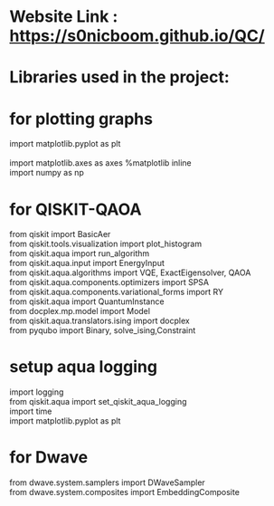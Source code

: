# Website Link : https://s0nicboom.github.io/QC/
# Libraries used in the project:



# for plotting graphs
import matplotlib.pyplot as plt<br>
<br>import matplotlib.axes as axes
%matplotlib inline<br>
import numpy as np<br>


# for QISKIT-QAOA 
from qiskit import BasicAer<br>
from qiskit.tools.visualization import plot_histogram<br>
from qiskit.aqua import run_algorithm<br>
from qiskit.aqua.input import EnergyInput<br>
from qiskit.aqua.algorithms import VQE, ExactEigensolver, QAOA<br>
from qiskit.aqua.components.optimizers import SPSA<br>
from qiskit.aqua.components.variational_forms import RY<br>
from qiskit.aqua import QuantumInstance<br>
from docplex.mp.model import Model<br>
from qiskit.aqua.translators.ising import docplex<br>
from pyqubo import Binary, solve_ising,Constraint<br>


# setup aqua logging
import logging<br>
from qiskit.aqua import set_qiskit_aqua_logging<br>
import time<br>
import matplotlib.pyplot as plt<br>

# for Dwave
from dwave.system.samplers import DWaveSampler<br>
from dwave.system.composites import EmbeddingComposite
